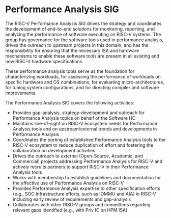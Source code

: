 # Performance Analysis SIG 

The RISC-V Performance Analysis SIG drives the strategy and coordinates the development of end-to-end solutions for monitoring, reporting, and analyzing the performance of software executing on RISC-V systems.  The group has governance for the software tools used in performance analysis, drives the outreach to upstream projects in this domain, and has the responsibility for ensuring that the necessary ISA and hardware mechanisms to enable these software tools are present in all existing and new RISC-V hardware specifications. 

These performance analysis tools serve as the foundation for characterizing workloads, for assessing the performance of workloads on specific hardware and OS combinations, for evaluating micro-architectures, for tuning system configurations, and for directing compiler and software improvements.

The Performance Analysis SIG covers the following activities:

* Provides gap-analysis, strategy-development and outreach for Performance Analysis topics on behalf of the Software HC
* Maintains line-of-sight on RISC-V ecosystem needs for Performance Analysis tools and on upstream/external trends and developments in Performance Analysis 
* Coordinates the porting of established Performance Analysis tools to the RISC-V ecosystem to reduce duplication of effort and fostering the collaboration on development activities
* Drives the outreach to external (Open-Source, Academic, and Commercial) projects addressing Performance Analysis for RISC-V and actively recruits partners to support RISC-V in their Performance Analysis tools
* Works with membership to establish guidelines and documentation for the effective use of Performance Analysis on RISC-V
* Provides Performance Analysis expertise to other specification efforts (e.g., SOC Infrastructure efforts, such as IOMMU and AIA) in RISC-V including early review of requirements and gap-analysis
* Collaborates with other RISC-V groups and committees regarding relevant gaps identified (e.g., with Priv IC on HPM ISA)
